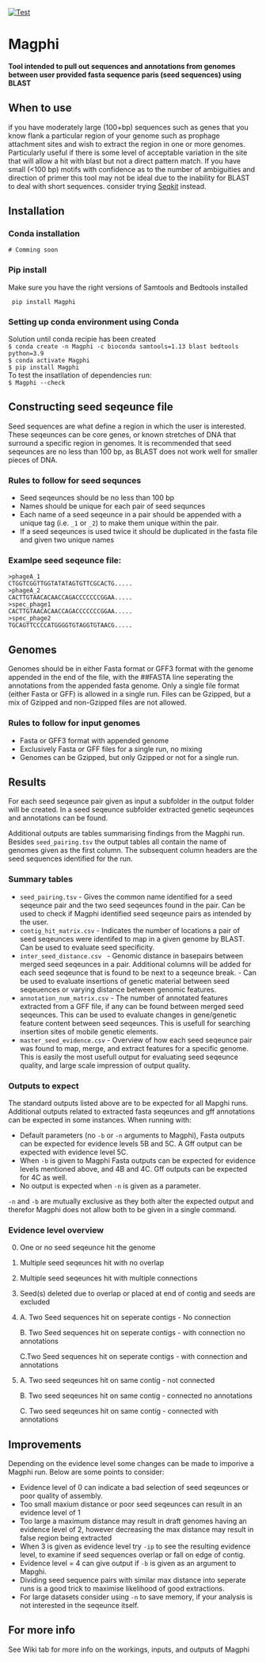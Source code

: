 [![Test](https://github.com/milnus/Magphi/actions/workflows/test.yml/badge.svg)](https://github.com/milnus/Magphi/actions/workflows/test.yml)

# Magphi
**Tool intended to pull out sequences and annotations from genomes between user provided fasta sequence paris (seed sequences) using BLAST**

## When to use
if you have moderately large (100+bp) sequences such as genes that you know flank a particular region of your genome
such as prophage attachment sites and wish to extract the region in one or more genomes. Particularly useful if there is
some level of acceptable variation in the site that will allow a hit with blast but not a direct pattern match.
If you have small (<100 bp) motifs with confidence as to the number of ambiguities and direction of primer this tool
may not be ideal due to the inability for BLAST to deal with short sequences. consider trying [Seqkit](https://bioinf.shenwei.me/seqkit/) instead.

## Installation
### Conda installation
``` # Comming soon ```

### Pip install
Make sure you have the right versions of Samtools and Bedtools installed

``` pip install Magphi```

### Setting up conda environment using Conda 
Solution until conda recipie has been created  
```$ conda create -n Magphi -c bioconda samtools=1.13 blast bedtools python=3.9```  
```$ conda activate Magphi```  
```$ pip install Magphi```  
To test the insatllation of dependencies run:  
```$ Magphi --check```

## Constructing seed seqeunce file
Seed sequences are what define a region in which the user is interested. These seqeunces can be core genes, or known stretches of DNA that surround a specific region in genomes. It is recommended that seed seqeunces are no less than 100 bp, as BLAST does not work well for smaller pieces of DNA.

### Rules to follow for seed sequnces
* Seed seqeunces should be no less than 100 bp
* Names should be unique for each pair of seed sequnces
* Each name of a seed seqeunce in a pair should be appended with a unique tag (i.e. ```_1``` or ```_2```) to make them unique within the pair.
* If a seed seqeunces is used twice it should be duplicated in the fasta file and given two unique names

### Examlpe seed seqeunce file:
```
>phageA_1
CTGGTCGGTTGGTATATAGTGTTCGCACTG.....
>phageA_2
CACTTGTAACACAACCAGACCCCCCCGGAA.....
>spec_phage1
CACTTGTAACACAACCAGACCCCCCCGGAA.....
>spec_phage2
TGCAGTTCCCCATGGGGTGTAGGTGTAACG.....
```

## Genomes
Genomes should be in either Fasta format or GFF3 format with the genome appended in the end of the file, with the ##FASTA line seperating the annotations from the appended fasta genome.
Only a single file format (either Fasta or GFF) is allowed in a single run. Files can be Gzipped, but a mix of Gzipped and non-Gzipped files are not allowed.

### Rules to follow for input genomes
* Fasta or GFF3 format with appended genome
* Exclusively Fasta or GFF files for a single run, no mixing
* Genomes can be Gzipped, but only Gzipped or not for a single run.

## Results
For each seed seqeunce pair given as input a subfolder in the output folder will be created. In a seed seqeunce subfolder extracted genetic seqeunces and annotations can be found.

Additional outputs are tables summarising findings from the Magphi run. Besides ```seed_pairing.tsv``` the output tables all contain the name of genomes given as the first column. The subsequent column headers are the seed sequences identified for the run.

### Summary tables
* ```seed_pairing.tsv``` - Gives the common name identified for a seed seqeunce pair and the two seed seqeunces found in the pair. Can be used to check if Magphi identified seed seqeunce pairs as intended by the user.
* ```contig_hit_matrix.csv``` - Indicates the number of locations a pair of seed seqeunces were identifed to map in a given genome by BLAST. Can be used to evaluate seed specificity.
* ```inter_seed_distance.csv ``` - Genomic distance in basepairs between merged seed seqeunces in a pair. Additional columns will be added for each seed seqeunce that is found to be next to a seqeunce break. - Can be used to evaluate insertions of genetic material between seed seqeuences or varying distance between genomic features.
* ```annotation_num_matrix.csv``` - The number of annotated features extracted from a GFF file, if any can be found between merged seed seqeunces. This can be used to evaluate changes in gene/genetic feature content between seed seqeunces. This is usefull for searching insertion sites of mobile genetic elements.
* ```master_seed_evidence.csv``` - Overview of how each seed seqeunce pair was found to map, merge, and extract features for a specific genome. This is easily the most usefull output for evaluating seed seqeunce quality, and large scale impression of output quality.

### Outputs to expect
The standard outputs listed above are to be expected for all Mapghi runs. 
Additional outputs related to extracted fasta seqeunces and gff annotations can be expected in some instances. When running with:
* Default parameters (no ```-b``` or ```-n``` arguments to Magphi), Fasta outputs can be expected for evidence levels 5B and 5C. A Gff output can be expected with evidence level 5C.
* When ```-b``` is given to Magphi Fasta outputs can be expected for evidence levels mentioned above, and 4B and 4C. Gff outputs can be expected for 4C as well.
* No output is expected when ```-n``` is given as a parameter.

```-n``` and ```-b``` are mutually exclusive as they both alter the expected output and therefor Magphi does not allow both to be given in a single command.

### Evidence level overview
0. One or no seed seqeunce hit the genome
1. Multiple seed seqeunces hit with no overlap
2. Multiple seed seqeunces hit with multiple connections
3. Seed(s) deleted due to overlap or placed at end of contig and seeds are excluded
4. 
   A. Two Seed sequences hit on seperate contigs - No connection

   B. Two Seed sequences hit on seperate contigs - with connection no annotations

   C.Two Seed sequences hit on seperate contigs - with connection and annotations
5. 
   A. Two seed seqeunces hit on same contig - not connected

   B. Two seed seqeunces hit on same contig - connected no annotations
   
   C. Two seed seqeunces hit on same contig - connected with annotations

## Improvements
Depending on the evidence level some changes can be made to imporive a Magphi run. Below are some points to consider:
* Evidence level of 0 can indicate a bad selection of seed seqeunces or poor quality of assembly.
* Too small maxium distance or poor seed seqeunces can result in an evidence level of 1
* Too large a maximum distance may result in draft genomes having an evidence level of 2, however decreasing the max distance may result in false region being extracted
* When 3 is given as evidence level try ```-ip``` to see the resulting evidence level, to examine if seed sequences overlap or fall on edge of contig.
* Evidence level = 4 can give output if ```-b``` is given as an argument to Mapghi.
* Dividing seed sequence pairs with similar max distance into seperate runs is a good trick to maximise likelihood of good extractions.
* For large datasets consider using ```-n``` to save memory, if your analysis is not interested in the seqeunce itself.

## For more info
See Wiki tab for more info on the workings, inputs, and outputs of Magphi
